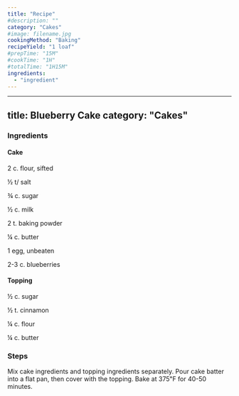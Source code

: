 ```yaml
---
title: "Recipe"
#description: ""
category: "Cakes"
#image: filename.jpg
cookingMethod: "Baking"
recipeYield: "1 loaf"
#prepTime: "15M"
#cookTime: "1H"
#totalTime: "1H15M"
ingredients:
  - "ingredient"
---
```


---
title: Blueberry Cake
category: "Cakes"
---

### Ingredients

#### Cake

<p itemprop="ingredients">2 c. flour, sifted</p>
<p itemprop="ingredients">&frac12; t/ salt</p>
<p itemprop="ingredients">&frac34; c. sugar</p>
<p itemprop="ingredients">&frac12; c. milk</p>
<p itemprop="ingredients">2 t. baking powder</p>
<p itemprop="ingredients">&frac14; c. butter</p>
<p itemprop="ingredients">1 egg, unbeaten</p>
<p itemprop="ingredients">2-3 c. blueberries</p>

#### Topping

<p itemprop="ingredients">&frac12; c. sugar</p>
<p itemprop="ingredients">&frac12; t. cinnamon</p>
<p itemprop="ingredients">&frac14; c. flour</p>
<p itemprop="ingredients">&frac14; c. butter</p>

### Steps

Mix cake ingredients and topping ingredients separately. Pour cake batter into a flat pan, then cover with the topping. Bake at 375&#8457; for 40-50 minutes.
